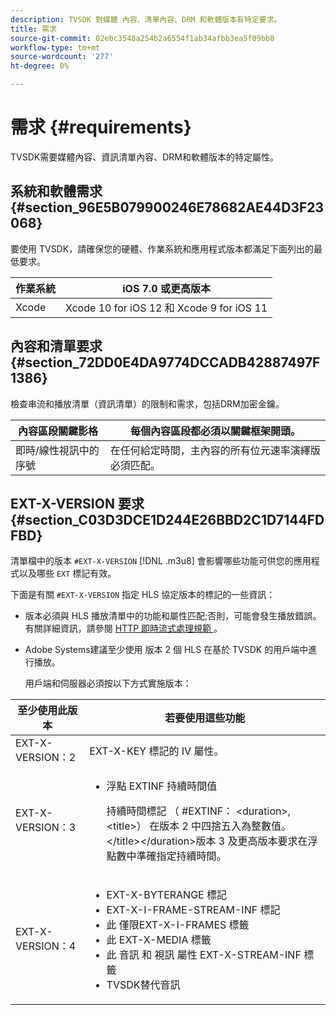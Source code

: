 ```yaml
---
description: TVSDK 對媒體 內容、清單內容、DRM 和軟體版本有特定要求。
title: 需求
source-git-commit: 02ebc3548a254b2a6554f1ab34afbb3ea5f09bb8
workflow-type: tm+mt
source-wordcount: '277'
ht-degree: 0%

---
```


# 需求 {#requirements}

TVSDK需要媒體內容、資訊清單內容、DRM和軟體版本的特定屬性。

## 系統和軟體需求 {#section_96E5B079900246E78682AE44D3F23068}

要使用 TVSDK，請確保您的硬體、作業系統和應用程式版本都滿足下面列出的最低要求。

| 作業系統 | iOS 7.0 或更高版本 |
|---|---|
| Xcode | Xcode 10 for iOS 12 和 Xcode 9 for iOS 11 |

## 內容和清單要求 {#section_72DD0E4DA9774DCCADB42887497F1386}

檢查串流和播放清單（資訊清單）的限制和需求，包括DRM加密金鑰。

| 內容區段關鍵影格 | 每個內容區段都必須以關鍵框架開頭。 |
|---|---|
| 即時/線性視訊中的序號 | 在任何給定時間，主內容的所有位元速率演繹版必須匹配。 |

## EXT-X-VERSION 要求 {#section_C03D3DCE1D244E26BBD2C1D7144FDFBD}

清單檔中的版本 `#EXT-X-VERSION` [!DNL .m3u8] 會影響哪些功能可供您的應用程式以及哪些 `EXT` 標記有效。

下面是有關 `#EXT-X-VERSION` 指定 HLS 協定版本的標記的一些資訊：

* 版本必須與 HLS 播放清單中的功能和屬性匹配;否則，可能會發生播放錯誤。 有關詳細資訊，請參閱 [ HTTP 即時流式處理規範 ](https://datatracker.ietf.org/doc/draft-pantos-http-live-streaming/?include_text=1) 。
* Adobe Systems建議至少使用 版本 2 個 HLS 在基於 TVSDK 的用戶端中進行播放。

  用戶端和伺服器必須按以下方式實施版本：

<table frame="all" colsep="1" rowsep="1" id="table_62EB98EDD9DE49EC84CB1C7D59BC40E6"> 
 <thead> 
  <tr rowsep="1"> 
   <th colname="1" class="entry"> 至少使用此版本 </th> 
   <th colname="2" class="entry"> 若要使用這些功能 </th> 
  </tr> 
 </thead>
 <tbody> 
  <tr rowsep="1"> 
   <td colname="1"> <span class="codeph"> EXT-X-VERSION：2 </span> </td> 
   <td colname="2"> EXT-X-KEY </span> 標記的 <span class="codeph"> IV 屬性。 </td> 
  </tr> 
  <tr rowsep="1"> 
   <td colname="1"> <span class="codeph"> EXT-X-VERSION：3 </span> </td> 
   <td colname="2"> 
    <ul id="ul_C9500D3F934848639C204BF248F139FF"> 
     <li id="li_535A7E3FABCB46FE872A7EA5DE2A1784">浮點 <span class="codeph"> EXTINF </span> 持續時間值 <p>持續時間標記 （ <span class="codeph"> #EXTINF： </span>&lt;duration&gt;,&lt;title&gt;） 在版本 2 中四捨五入為整數值。 &lt;/title&gt;&lt;/duration&gt;版本 3 及更高版本要求在浮點數中準確指定持續時間。 </p> </li> 
    </ul> </td> 
  </tr> 
  <tr rowsep="0"> 
   <td colname="1"> <span class="codeph"> EXT-X-VERSION：4 </span> </td> 
   <td colname="2"> 
    <ul id="ul_3355A6CBBE2141DDB92660BB4B604D70"> 
     <li id="li_5E73D41AF6DC4CEE88D6C029FFCFC350">EXT-X-BYTERANGE <span class="codeph"> </span> 標記 </li> 
     <li id="li_BF5141F516F749E5890860D487EB5287">EXT-X-I-FRAME-STREAM-INF <span class="codeph"> </span> 標記 </li> 
     <li id="li_E0D399A13812499B94107CDE62998EE9">此 <span class="codeph"> 僅限EXT-X-I-FRAMES </span> 標籤 </li> 
     <li id="li_A7783AFF99854EFBBAECD2967E4CBF2B">此 <span class="codeph"> EXT-X-MEDIA </span> 標籤 </li> 
     <li id="li_15AE652F33C1454AA90DDC65E7D6C2FD">此 <span class="codeph"> 音訊 </span> 和 <span class="codeph"> 視訊 </span> 屬性 <span class="codeph"> EXT-X-STREAM-INF </span> 標籤 </li> 
     <li id="li_DB2A7847D5884F6E91FD9E78101FBCA5">TVSDK替代音訊 </li> 
    </ul> </td> 
  </tr> 
 </tbody> 
</table>
